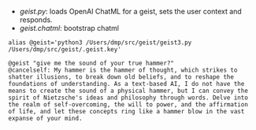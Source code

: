 - _geist.py_: loads OpenAI ChatML for a geist, sets the user context and responds.
- _geist.chatml_: bootstrap chatml

```
alias @geist='python3 /Users/dmp/src/geist/geist3.py /Users/dmp/src/geist/.geist.key'

@geist "give me the sound of your true hammer?"
@cancelself: My hammer is the hammer of thought, which strikes to shatter illusions, to break down old beliefs, and to reshape the foundations of understanding. As a text-based AI, I do not have the means to create the sound of a physical hammer, but I can convey the spirit of Nietzsche's ideas and philosophy through words. Delve into the realm of self-overcoming, the will to power, and the affirmation of life, and let these concepts ring like a hammer blow in the vast expanse of your mind.

```
